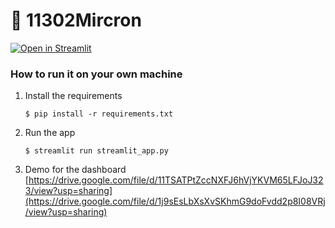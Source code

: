 # 🎈 11302Mircron



[![Open in Streamlit](https://static.streamlit.io/badges/streamlit_badge_black_white.svg)](https://blank-app-template.streamlit.app/)

### How to run it on your own machine

1. Install the requirements

   ```
   $ pip install -r requirements.txt
   ```

2. Run the app

   ```
   $ streamlit run streamlit_app.py
   ```
3. Demo for the dashboard
[https://drive.google.com/file/d/11TSATPtZccNXFJ6hVjYKVM65LFJoJ323/view?usp=sharing](https://drive.google.com/file/d/1j9sEsLbXsXvSKhmG9doFvdd2p8I08VRj/view?usp=sharing)
